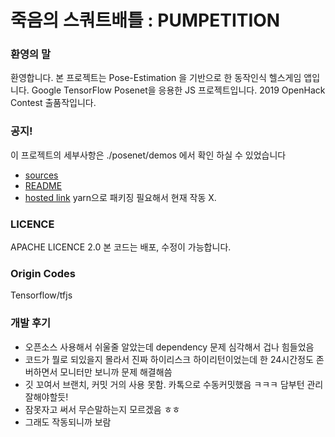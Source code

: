# 죽음의 스쿼트배틀 : PUMPETITION

### 환영의 말
환영합니다.
본 프로젝트는 Pose-Estimation 을 기반으로 한 동작인식 헬스게임 앱입니다.
Google TensorFlow Posenet을 응용한 JS 프로젝트입니다.
2019 OpenHack Contest 출품작입니다.

### 공지!
이 프로젝트의 세부사항은 ./posenet/demos 에서 확인 하실 수 있었습니다
* [sources](https://github.com/chinagazo/chinagazo/tree/master/posenet/demos)
* [README](https://github.com/chinagazo/chinagazo/blob/master/posenet/demos/README.md)
* [hosted link](https://chinagazo.github.io/chinagazo/posenet/demos/camera.html) yarn으로 패키징 필요해서 현재 작동 X.

### LICENCE
APACHE LICENCE 2.0 본 코드는 배포, 수정이 가능합니다.

### Origin Codes
Tensorflow/tfjs

### 개발 후기
* 오픈소스 사용해서 쉬울줄 알았는데 dependency 문제 심각해서 겁나 힘들었음
* 코드가 뭘로 되있을지 몰라서 진짜 하이리스크 하이리턴이었는데 한 24시간정도 존버하면서 모니터만 보니까 문제 해결해씀
* 깃 꼬여서 브랜치, 커밋 거의 사용 못함. 카톡으로 수동커밋했음 ㅋㅋㅋ 담부턴 관리 잘해야할듯!
* 잠못자고 써서 무슨말하는지 모르겠음 ㅎㅎ
* 그래도 작동되니까 보람
